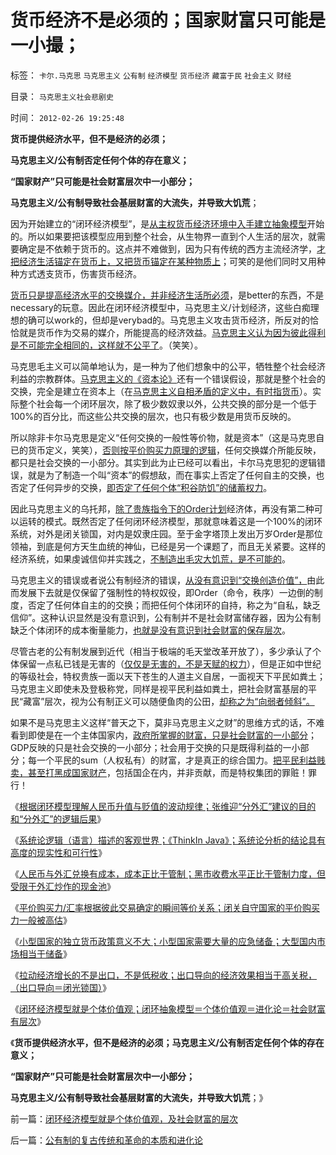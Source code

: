 # 货币经济不是必须的；国家财富只可能是一小撮；

标签： `卡尔.马克思` `马克思主义` `公有制` `经济模型` `货币经济` `藏富于民` `社会主义` `财经` 

目录： `马克思主义社会悲剧史`

时间： `2012-02-26 19:25:48`

**货币提供经济水平，但不是经济的必须；**

**马克思主义/公有制否定任何个体的存在意义；**

**“国家财产”只可能是社会财富层次中一小部分；**

**马克思主义/公有制导致社会基层财富的大流失，并导致大饥荒**；

因为开始建立的“闭环经济模型”，是[从主权货币经济环境中入手建立抽象模型](../../../2012/2/21/国内通货膨胀与国际无关，与任何锚本位无关.md)开始的。所以如果要把该模型应用到整个社会，从生物界一直到个人生活的层次，就需要确定是不依赖于货币的。这点并不难做到，因为只有传统的西方主流经济学，[才把经济生活锚定在货币上，又把货币锚定在某种物质上](../../../2012/2/20/“资本”是金本位的衍生概念.md)；可笑的是他们同时又用种种方式透支货币，伤害货币经济。

[货币只是提高经济水平的交换媒介，并非经济生活所必须](../../../2012/2/25/汇率／平价购买力／GDP换算，它们共同的原始依据；.md)，是better的东西，不是necessary的玩意。因此在闭环经济模型中，马克思主义/计划经济，这些白痴理想的确可以work的，但却是verybad的。马克思主义攻击货币经济，所反对的恰恰就是货币作为交易的媒介，所能提高的经济效益。[马克思主义认为因为彼此得利是不可能完全相同的，这样就不公平了](../../../2010/1/29/为什么诚信守约是普适价值观的公平标准.md)。（笑笑）。

马克思毛主义可以简单地认为，是一种为了他们想象中的公平，牺牲整个社会经济利益的宗教群体。[马克思主义的《资本论》](../../../2010/6/7/《资本论》错在“生产创造价值”.md)还有一个错误假设，那就是整个社会的交换，完全是建立在资本上（在[马克思主义自相矛盾的定义中，有时指货币](../../../2012/2/21/汇率争论的核心是市场经济是否有效.md)）。实际整个社会每一个闭环层次，除了极少数奴隶以外，公共交换的部分是一个低于100%的百分比，而这些公共交换的层次，也只有极少数是用货币反映的。

所以除非卡尔马克思是定义“任何交换的一般性等价物，就是资本”（这是马克思自已的货币定义，笑笑），[否则按平价购买力原理的逻辑](../../../2012/2/25/WTO贸易模式，大国不能模仿小国，小国不能模仿大国.md)，任何交换媒介所能反映，都只是社会交换的一小部分。其实到此为止已经可以看出，卡尔马克思犯的逻辑错误，就是为了制造一个叫“资本”的假想敌，而在事实上否定了任何自主的交换，也否定了任何异步的交换，[即否定了任何个体“积谷防饥”的储蓄权力](../../../2010/12/30/货币就是税收；货币发行私有化；.md)。

因此马克思主义的乌托邦，[除了贵族指令下的Order计划](../../../2011/9/2/社会秩序（Order）即“等级阶层”“命令”和《自然法》的变迁.md)经济体，再没有第二种可以运转的模式。既然否定了任何闭环经济模型，那就意味着这是一个100%的闭环系统，对外是闭关锁国，对内是奴隶庄园。至于金字塔顶上发出万岁Order是那位领袖，到底是何方天生血统的神仙，已经是另一个课题了，而且无关紧要。这样的经济系统，如果虔诚信仰并实践之，[不制造出毛灾大饥荒，是不可能的](http://darthvad.blog.163.com/blog/static/5339947020111194845411/)。

马克思主义的错误或者说公有制经济的错误，[从没有意识到“交换创造价值”，](../../../2010/10/31/马克思的《资本论》就是《国富论》中的错误.md)由此而发展下去就是仅保留了强制性的特权奴役，即Order（命令，秩序）一边倒的制度，否定了任何体自主的的交换；而把任何个体闭环的自持，称之为“自私，缺乏信仰”。这种认识显然是没有意识到，公有制并不是社会财富储存器，因为公有制缺乏个体闭环的成本衡量能力，[也就是没有意识到社会财富的保存层次](../../../2009/11/24/交换创造的价值来自那里？.md)。

尽管古老的公有制发展到近代（相当于极端的毛天堂改革开放了），多少承认了个体保留一点私已钱是无害的（[仅仅是无害的，不是天赋的权力](../../../2011/12/6/侵犯私有财产，比创造财富更轻易.md)），但是正如中世纪的等级社会，特权贵族一面以天下苍生的人道主义自居，一面视天下平民如粪土；马克思主义即使未及登极称党，同样是视平民利益如粪土，把社会财富基层的平民“藏富”层次，视为公有制正义可以随便鱼肉的公田，[却称之为“向弱者倾斜”。](../../../2011/11/19/“人人平等”是私有制的专利.md)

如果不是马克思主义这样“普天之下，莫非马克思主义之财”的思维方式的话，不难看到即使是在一个主体国家内，[政府所掌握的财富，只是社会财富的一小部分](../../../2009/12/1/藏富于民才能富国强兵的经济原理.md)；GDP反映的只是社会交换的一小部分；社会用于交换的只是既得利益的一小部分；每一个平民的sum（人权私有）的财富，才是真正的综合国力。[把平民利益贱卖，甚至打黑成国家财产](../../../2010/9/21/“民主斗士”大部分是民粹斗士.md)，包括国企在内，并非贡献，而是特权集团的罪赃！罪行！

《[根据闭环模型理解人民币升值与贬值的波动规律；张维迎“分外汇”建议的目的和“分外汇”的逻辑后果](../../../2012/2/24/理解人民币升值与贬值的波动规律.md)》

《[系统论逻辑（语言）描述的客观世界；《ThinkIn Java》；系统论分析的结论具有高度的现实性和可行性](../../../2012/2/25/《ThinkInJava》中的社会学和经济学分析.md)》

《[人民币与外汇兑换有成本，成本正比于管制；黑市收费水平正比于管制力度，但受限于外汇炒作的现金池](../../../2012/2/25/金融垄断外汇管制中的交易成本和黑市的能耐.md)》

《[平价购买力/汇率根据彼此交易确定的瞬间等价关系；闭关自守国家的平价购买力一般被高估](../../../2012/2/25/汇率／平价购买力／GDP换算，它们共同的原始依据；.md)》

《[小型国家的独立货币政策意义不大；小型国家需要大量的应急储备；大型国内市场相当于储备](../../../2012/2/25/WTO贸易模式，大国不能模仿小国，小国不能模仿大国.md)》

《[拉动经济增长的不是出口，不是低税收；出口导向的经济效果相当于高关税，（出口导向＝闭光锁国）](../../../2012/2/26/拉动它们经济增长的不是出口，不是低税收；.md)》

《[闭环经济模型就是个体价值观；闭环抽象模型＝个体价值观＝进化论＝社会财富有层次](../../../2012/2/26/闭环经济模型就是个体价值观，及社会财富的层次.md)》

《**货币提供经济水平，但不是经济的必须；马克思主义/公有制否定任何个体的存在意义；**

**“国家财产”只可能是社会财富层次中一小部分；**

**马克思主义/公有制导致社会基层财富的大流失，并导致大饥荒**；》



前一篇：[闭环经济模型就是个体价值观，及社会财富的层次](../../../2012/2/26/闭环经济模型就是个体价值观，及社会财富的层次.md)

后一篇：[公有制的复古传统和革命的本质和进化论](../../../2012/2/26/公有制的复古传统和革命的本质和进化论.md)